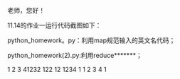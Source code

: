 老师，您好！

11.14的作业一运行代码截图如下：

python_homework。py：利用map规范输入的英文名代码；

python_homework(2).py:利用reduce*******；


1
2
3
41232
122
12
1234
1
1
2
3
4
1
